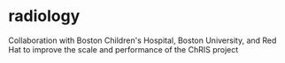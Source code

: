 # radiology
Collaboration with Boston Children's Hospital, Boston University, and Red Hat to improve the scale and performance of the ChRIS project

